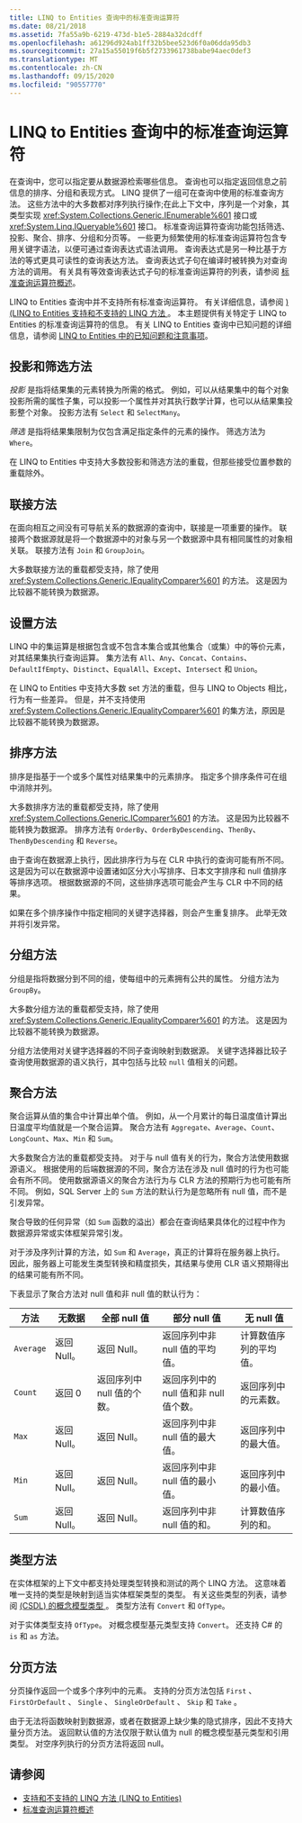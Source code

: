 ```yaml
---
title: LINQ to Entities 查询中的标准查询运算符
ms.date: 08/21/2018
ms.assetid: 7fa55a9b-6219-473d-b1e5-2884a32dcdff
ms.openlocfilehash: a61296d924ab1ff32b5bee523d6f0a06dda95db3
ms.sourcegitcommit: 27a15a55019f6b5f2733961738babe94aec0def3
ms.translationtype: MT
ms.contentlocale: zh-CN
ms.lasthandoff: 09/15/2020
ms.locfileid: "90557770"
---
```

# <a name="standard-query-operators-in-linq-to-entities-queries"></a>LINQ to Entities 查询中的标准查询运算符
在查询中，您可以指定要从数据源检索哪些信息。 查询也可以指定返回信息之前信息的排序、分组和表现方式。 LINQ 提供了一组可在查询中使用的标准查询方法。 这些方法中的大多数都对序列执行操作;在此上下文中，序列是一个对象，其类型实现 <xref:System.Collections.Generic.IEnumerable%601> 接口或 <xref:System.Linq.IQueryable%601> 接口。 标准查询运算符查询功能包括筛选、投影、聚合、排序、分组和分页等。 一些更为频繁使用的标准查询运算符包含专用关键字语法，以便可通过查询表达式语法调用。 查询表达式是另一种比基于方法的等式更具可读性的查询表达方法。 查询表达式子句在编译时被转换为对查询方法的调用。 有关具有等效查询表达式子句的标准查询运算符的列表，请参阅 [标准查询运算符概述](/previous-versions/visualstudio/visual-studio-2013/bb397896(v=vs.120))。  
  
 LINQ to Entities 查询中并不支持所有标准查询运算符。 有关详细信息，请参阅 [)  (LINQ to Entities 支持和不支持的 LINQ 方法 ](supported-and-unsupported-linq-methods-linq-to-entities.md)。 本主题提供有关特定于 LINQ to Entities 的标准查询运算符的信息。 有关 LINQ to Entities 查询中已知问题的详细信息，请参阅 [LINQ to Entities 中的已知问题和注意事项](known-issues-and-considerations-in-linq-to-entities.md)。  
  
## <a name="projection-and-filtering-methods"></a>投影和筛选方法  
 *投影* 是指将结果集的元素转换为所需的格式。 例如，可以从结果集中的每个对象投影所需的属性子集，可以投影一个属性并对其执行数学计算，也可以从结果集投影整个对象。 投影方法有 `Select` 和 `SelectMany`。  
  
 *筛选* 是指将结果集限制为仅包含满足指定条件的元素的操作。 筛选方法为 `Where`。  
  
 在 LINQ to Entities 中支持大多数投影和筛选方法的重载，但那些接受位置参数的重载除外。  
  
## <a name="join-methods"></a>联接方法  
 在面向相互之间没有可导航关系的数据源的查询中，联接是一项重要的操作。 联接两个数据源就是将一个数据源中的对象与另一个数据源中具有相同属性的对象相关联。 联接方法有 `Join` 和 `GroupJoin`。  
  
 大多数联接方法的重载都受支持，除了使用 <xref:System.Collections.Generic.IEqualityComparer%601> 的方法。 这是因为比较器不能转换为数据源。  
  
## <a name="set-methods"></a>设置方法  
 LINQ 中的集运算是根据包含或不包含本集合或其他集合（或集）中的等价元素，对其结果集执行查询运算。 集方法有 `All`、`Any`、`Concat`、`Contains`、`DefaultIfEmpty`、`Distinct`、`EqualAll`、`Except`、`Intersect` 和 `Union`。  
  
 在 LINQ to Entities 中支持大多数 set 方法的重载，但与 LINQ to Objects 相比，行为有一些差异。 但是，并不支持使用 <xref:System.Collections.Generic.IEqualityComparer%601> 的集方法，原因是比较器不能转换为数据源。  
  
## <a name="ordering-methods"></a>排序方法  
 排序是指基于一个或多个属性对结果集中的元素排序。 指定多个排序条件可在组中消除并列。  
  
 大多数排序方法的重载都受支持，除了使用 <xref:System.Collections.Generic.IComparer%601> 的方法。 这是因为比较器不能转换为数据源。 排序方法有 `OrderBy`、`OrderByDescending`、`ThenBy`、`ThenByDescending` 和 `Reverse`。  
  
 由于查询在数据源上执行，因此排序行为与在 CLR 中执行的查询可能有所不同。 这是因为可以在数据源中设置诸如区分大小写排序、日本文字排序和 null 值排序等排序选项。 根据数据源的不同，这些排序选项可能会产生与 CLR 中不同的结果。  
  
 如果在多个排序操作中指定相同的关键字选择器，则会产生重复排序。 此举无效并将引发异常。  
  
## <a name="grouping-methods"></a>分组方法  
 分组是指将数据分到不同的组，使每组中的元素拥有公共的属性。 分组方法为 `GroupBy`。  
  
 大多数分组方法的重载都受支持，除了使用 <xref:System.Collections.Generic.IEqualityComparer%601> 的方法。 这是因为比较器不能转换为数据源。  
  
 分组方法使用对关键字选择器的不同子查询映射到数据源。 关键字选择器比较子查询使用数据源的语义执行，其中包括与比较 `null` 值相关的问题。  
  
## <a name="aggregate-methods"></a>聚合方法  
 聚合运算从值的集合中计算出单个值。 例如，从一个月累计的每日温度值计算出日温度平均值就是一个聚合运算。 聚合方法有 `Aggregate`、`Average`、`Count`、`LongCount`、`Max`、`Min` 和 `Sum`。  
  
 大多数聚合方法的重载都受支持。 对于与 null 值有关的行为，聚合方法使用数据源语义。 根据使用的后端数据源的不同，聚合方法在涉及 null 值时的行为也可能会有所不同。 使用数据源语义的聚合方法行为与 CLR 方法的预期行为也可能有所不同。 例如，SQL Server 上的 `Sum` 方法的默认行为是忽略所有 null 值，而不是引发异常。  
  
 聚合导致的任何异常（如 `Sum` 函数的溢出）都会在查询结果具体化的过程中作为数据源异常或实体框架异常引发。  
  
 对于涉及序列计算的方法，如 `Sum` 和 `Average`，真正的计算将在服务器上执行。 因此，服务器上可能发生类型转换和精度损失，其结果与使用 CLR 语义预期得出的结果可能有所不同。  
  
 下表显示了聚合方法对 null 值和非 null 值的默认行为：  
  
|方法|无数据|全部 null 值|部分 null 值|无 null 值|  
|------------|-------------|---------------------|----------------------|--------------------|  
|`Average`|返回 Null。|返回 Null。|返回序列中非 null 值的平均值。|计算数值序列的平均值。|  
|`Count`|返回 0|返回序列中 null 值的个数。|返回序列中的 null 值和非 null 值个数。|返回序列中的元素数。|  
|`Max`|返回 Null。|返回 Null。|返回序列中非 null 值的最大值。|返回序列中的最大值。|  
|`Min`|返回 Null。|返回 Null。|返回序列中非 null 值的最小值。|返回序列中的最小值。|  
|`Sum`|返回 Null。|返回 Null。|返回序列中非 null 值的和。|计算数值序列的和。|  
  
## <a name="type-methods"></a>类型方法  
 在实体框架的上下文中都支持处理类型转换和测试的两个 LINQ 方法。 这意味着唯一支持的类型是映射到适当实体框架类型的类型。 有关这些类型的列表，请参阅 [ (CSDL) 的概念模型类型 ](/ef/ef6/modeling/designer/advanced/edmx/csdl-spec#conceptual-model-types-csdl)。 类型方法有 `Convert` 和 `OfType`。  
  
 对于实体类型支持 `OfType`。 对概念模型基元类型支持 `Convert`。  还支持 C# 的 `is` 和 `as` 方法。  
  
## <a name="paging-methods"></a>分页方法  
 分页操作返回一个或多个序列中的元素。 支持的分页方法包括 `First` 、 `FirstOrDefault` 、 `Single` 、 `SingleOrDefault` 、 `Skip` 和 `Take` 。  
  
 由于无法将函数映射到数据源，或者在数据源上缺少集的隐式排序，因此不支持大量分页方法。 返回默认值的方法仅限于默认值为 null 的概念模型基元类型和引用类型。 对空序列执行的分页方法将返回 null。  
  
## <a name="see-also"></a>请参阅

- [支持和不支持的 LINQ 方法 (LINQ to Entities)](supported-and-unsupported-linq-methods-linq-to-entities.md)
- [标准查询运算符概述](/previous-versions/visualstudio/visual-studio-2013/bb397896(v=vs.120))
